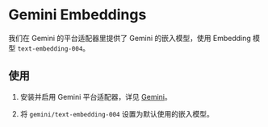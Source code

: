 # Gemini Embeddings

我们在 Gemini 的平台适配器里提供了 Gemini 的嵌入模型，使用 Embedding 模型 `text-embedding-004`。

## 使用

1. 安装并启用 Gemini 平台适配器，详见 [Gemini](../configure-model-platform/google-gemini.md)。

2. 将 `gemini/text-embedding-004` 设置为默认使用的嵌入模型。
